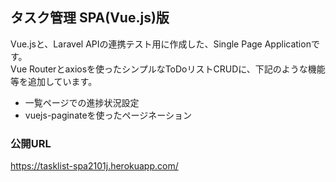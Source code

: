 ## タスク管理 SPA(Vue.js)版

Vue.jsと、Laravel APIの連携テスト用に作成した、Single Page Applicationです。<br/>
Vue Routerとaxiosを使ったシンプルなToDoリストCRUDに、下記のような機能等を追加しています。

- 一覧ページでの進捗状況設定
- vuejs-paginateを使ったページネーション

### 公開URL
https://tasklist-spa2101j.herokuapp.com/
